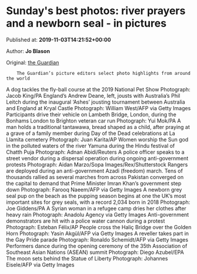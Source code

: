 
# Sunday's best photos: river prayers and a newborn seal - in pictures

Published at: **2019-11-03T14:21:52+00:00**

Author: **Jo Blason**

Original: [the Guardian](https://www.theguardian.com/news/gallery/2019/nov/03/sundays-best-photos-river-prayers-and-a-newborn-seal-in-pictures)


        The Guardian’s picture editors select photo highlights from around the world
      
A dog tackles the fly-ball course at the 2019 National Pet Show
Photograph: Jacob King/PA
England’s Andrew Deane, left, jousts with Australia’s Phil Leitch during the inaugural ‘Ashes’ jousting tournament between Australia and England at Kryal Castle
Photograph: William West/AFP via Getty Images
Participants drive their vehicle on Lambeth Bridge, London, during the Bonhams London to Brighton veteran car run
Photograph: Yui Mok/PA
A man holds a traditional tantawawa, bread shaped as a child, after praying at a grave of a family member during Day of the Dead celebrations at La Llamita cemetery
Photograph: Juan Karita/AP
Women worship the Sun god in the polluted waters of the river Yamuna during the Hindu festival of Chatth Puja
Photograph: Adnan Abidi/Reuters
A police officer speaks to a street vendor during a dispersal operation during ongoing anti-government protests
Photograph: Aidan Marzo/Sopa Images/Rex/Shutterstock
Rangers are deployed during an anti-government Azadi (freedom) march. Tens of thousands rallied as several marches from across Pakistan converged on the capital to demand that Prime Minister Imran Khan’s government step down
Photograph: Farooq Naeem/AFP via Getty Images
A newborn grey seal pup on the beach as the pupping season begins at one the UK’s most important sites for grey seals, with a record 2,034 born in 2018
Photograph: Joe Giddens/PA
A Syrian woman in a refugee camp dries her clothes after heavy rain
Photograph: Anadolu Agency via Getty Images
Anti-government demonstrators are hit with a police water cannon during a protest
Photograph: Esteban Félix/AP
People cross the Haliç Bridge over the Golden Horn
Photograph: Yasin Akgül/AFP via Getty Images
A reveller takes part in the Gay Pride parade
Photograph: Ronaldo Schemidt/AFP via Getty Images
Performers dance during the opening ceremony of the 35th Association of Southeast Asian Nations (ASEAN) summit
Photograph: Diego Azubel/EPA
The moon sets behind the Statue of Liberty
Photograph: Johannes Eisele/AFP via Getty Images
